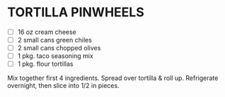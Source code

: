 ---
---

# TORTILLA PINWHEELS

- [ ] 16 oz cream cheese
- [ ] 2 small cans green chiles
- [ ] 2 small cans chopped olives
- [ ] 1 pkg. taco seasoning mix
- [ ] 1 pkg. flour tortillas

Mix together first 4 ingredients. Spread over tortilla & roll up. Refrigerate overnight, then slice into 1/2 in pieces.